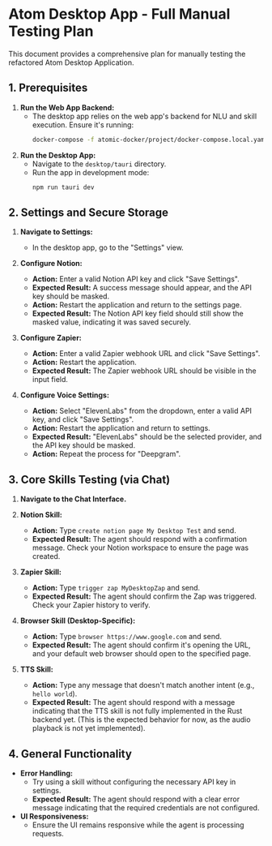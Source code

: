 # Atom Desktop App - Full Manual Testing Plan

This document provides a comprehensive plan for manually testing the refactored Atom Desktop Application.

## 1. Prerequisites

1.  **Run the Web App Backend:**
    *   The desktop app relies on the web app's backend for NLU and skill execution. Ensure it's running:
        ```bash
        docker-compose -f atomic-docker/project/docker-compose.local.yaml up --build
        ```
2.  **Run the Desktop App:**
    *   Navigate to the `desktop/tauri` directory.
    *   Run the app in development mode:
        ```bash
        npm run tauri dev
        ```

## 2. Settings and Secure Storage

1.  **Navigate to Settings:**
    *   In the desktop app, go to the "Settings" view.

2.  **Configure Notion:**
    *   **Action:** Enter a valid Notion API key and click "Save Settings".
    *   **Expected Result:** A success message should appear, and the API key should be masked.
    *   **Action:** Restart the application and return to the settings page.
    *   **Expected Result:** The Notion API key field should still show the masked value, indicating it was saved securely.

3.  **Configure Zapier:**
    *   **Action:** Enter a valid Zapier webhook URL and click "Save Settings".
    *   **Action:** Restart the application.
    *   **Expected Result:** The Zapier webhook URL should be visible in the input field.

4.  **Configure Voice Settings:**
    *   **Action:** Select "ElevenLabs" from the dropdown, enter a valid API key, and click "Save Settings".
    *   **Action:** Restart the application and return to settings.
    *   **Expected Result:** "ElevenLabs" should be the selected provider, and the API key should be masked.
    *   **Action:** Repeat the process for "Deepgram".

## 3. Core Skills Testing (via Chat)

1.  **Navigate to the Chat Interface.**

2.  **Notion Skill:**
    *   **Action:** Type `create notion page My Desktop Test` and send.
    *   **Expected Result:** The agent should respond with a confirmation message. Check your Notion workspace to ensure the page was created.

3.  **Zapier Skill:**
    *   **Action:** Type `trigger zap MyDesktopZap` and send.
    *   **Expected Result:** The agent should confirm the Zap was triggered. Check your Zapier history to verify.

4.  **Browser Skill (Desktop-Specific):**
    *   **Action:** Type `browser https://www.google.com` and send.
    *   **Expected Result:** The agent should confirm it's opening the URL, and your default web browser should open to the specified page.

5.  **TTS Skill:**
    *   **Action:** Type any message that doesn't match another intent (e.g., `hello world`).
    *   **Expected Result:** The agent should respond with a message indicating that the TTS skill is not fully implemented in the Rust backend yet. (This is the expected behavior for now, as the audio playback is not yet implemented).

## 4. General Functionality

*   **Error Handling:**
    *   Try using a skill without configuring the necessary API key in settings.
    *   **Expected Result:** The agent should respond with a clear error message indicating that the required credentials are not configured.
*   **UI Responsiveness:**
    *   Ensure the UI remains responsive while the agent is processing requests.
